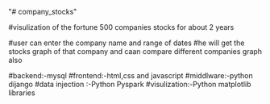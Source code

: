"# company_stocks" 

#visulization of the fortune 500 companies stocks for about 2 years

#user can enter the company name and range of dates
#he will get the stocks graph of that company and caan compare different companies graph also

#backend:-mysql
#frontend:-html,css and javascript
#middlware:-python dijango
#data injection :-Python Pyspark
#visulization:-Python matplotlib libraries
